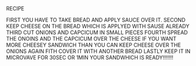 RECIPE 

FIRST YOU HAVE TO TAKE BREAD AND APPLY SAUCE OVER IT.
SECOND KEEP CHEESE ON THE BREAD WHICH IS APPLYED WITH SAUSE ALREADY 
THIRD CUT ONIONS AND CAPCICUM IN SMALL PIECES 
FOURTH SPREAD THE ONOINS AND THE CAPCICUM OVER THE CHEESE 
IF YOU WANT MORE CHEESEY SANDWICH THAN YOU CAN KEEP CHEESE OVER THE ONIONS AGAIN 
FITH COVER IT WITH ANOTHER BREAD 
LASTLY KEEP IT IN MICROVAVE FOR 30SEC OR 1MIN 
YOUR SANDWHICH IS READY!!!!!!!